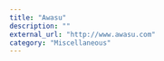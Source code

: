 ```yaml
---
title: "Awasu"
description: ""
external_url: "http://www.awasu.com"
category: "Miscellaneous"
---
```

